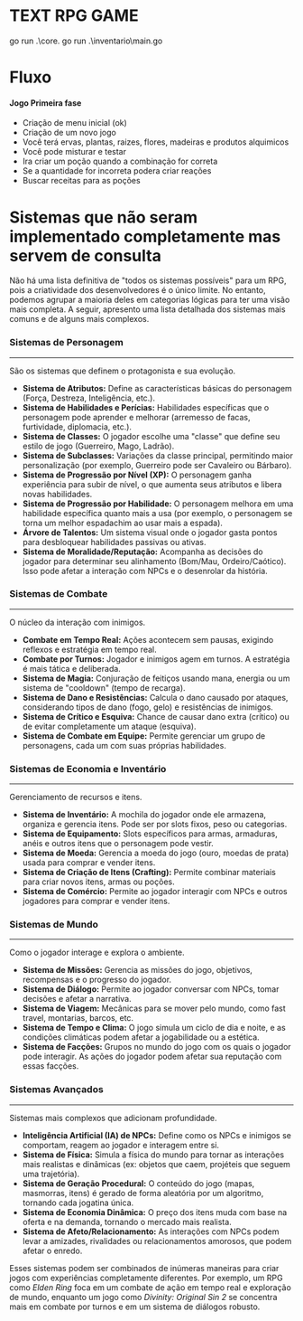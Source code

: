 # TEXT RPG GAME

go run .\core\.
go run .\inventario\main.go

# Fluxo

#### Jogo Primeira fase

- Criação de menu inicial (ok)
- Criação de um novo jogo 
- Você terá ervas, plantas, raizes, flores, madeiras e produtos alquimicos
- Você pode misturar e testar
- Ira criar um poção quando a combinação for correta
- Se a quantidade for incorreta podera criar reações
- Buscar receitas para as poções

# Sistemas que não seram implementado completamente mas servem de consulta

Não há uma lista definitiva de "todos os sistemas possíveis" para um RPG, pois a criatividade dos desenvolvedores é o único limite. No entanto, podemos agrupar a maioria deles em categorias lógicas para ter uma visão mais completa. A seguir, apresento uma lista detalhada dos sistemas mais comuns e de alguns mais complexos.

### Sistemas de Personagem
---
São os sistemas que definem o protagonista e sua evolução.

* **Sistema de Atributos:** Define as características básicas do personagem (Força, Destreza, Inteligência, etc.).
* **Sistema de Habilidades e Perícias:** Habilidades específicas que o personagem pode aprender e melhorar (arremesso de facas, furtividade, diplomacia, etc.).
* **Sistema de Classes:** O jogador escolhe uma "classe" que define seu estilo de jogo (Guerreiro, Mago, Ladrão).
* **Sistema de Subclasses:** Variações da classe principal, permitindo maior personalização (por exemplo, Guerreiro pode ser Cavaleiro ou Bárbaro).
* **Sistema de Progressão por Nível (XP):** O personagem ganha experiência para subir de nível, o que aumenta seus atributos e libera novas habilidades.
* **Sistema de Progressão por Habilidade:** O personagem melhora em uma habilidade específica quanto mais a usa (por exemplo, o personagem se torna um melhor espadachim ao usar mais a espada).
* **Árvore de Talentos:** Um sistema visual onde o jogador gasta pontos para desbloquear habilidades passivas ou ativas.
* **Sistema de Moralidade/Reputação:** Acompanha as decisões do jogador para determinar seu alinhamento (Bom/Mau, Ordeiro/Caótico). Isso pode afetar a interação com NPCs e o desenrolar da história.

### Sistemas de Combate
---
O núcleo da interação com inimigos.

* **Combate em Tempo Real:** Ações acontecem sem pausas, exigindo reflexos e estratégia em tempo real.
* **Combate por Turnos:** Jogador e inimigos agem em turnos. A estratégia é mais tática e deliberada.
* **Sistema de Magia:** Conjuração de feitiços usando mana, energia ou um sistema de "cooldown" (tempo de recarga).
* **Sistema de Dano e Resistências:** Calcula o dano causado por ataques, considerando tipos de dano (fogo, gelo) e resistências de inimigos.
* **Sistema de Crítico e Esquiva:** Chance de causar dano extra (crítico) ou de evitar completamente um ataque (esquiva).
* **Sistema de Combate em Equipe:** Permite gerenciar um grupo de personagens, cada um com suas próprias habilidades.

### Sistemas de Economia e Inventário
---
Gerenciamento de recursos e itens.

* **Sistema de Inventário:** A mochila do jogador onde ele armazena, organiza e gerencia itens. Pode ser por slots fixos, peso ou categorias.
* **Sistema de Equipamento:** Slots específicos para armas, armaduras, anéis e outros itens que o personagem pode vestir.
* **Sistema de Moeda:** Gerencia a moeda do jogo (ouro, moedas de prata) usada para comprar e vender itens.
* **Sistema de Criação de Itens (Crafting):** Permite combinar materiais para criar novos itens, armas ou poções.
* **Sistema de Comércio:** Permite ao jogador interagir com NPCs e outros jogadores para comprar e vender itens.

### Sistemas de Mundo
---
Como o jogador interage e explora o ambiente.

* **Sistema de Missões:** Gerencia as missões do jogo, objetivos, recompensas e o progresso do jogador.
* **Sistema de Diálogo:** Permite ao jogador conversar com NPCs, tomar decisões e afetar a narrativa.
* **Sistema de Viagem:** Mecânicas para se mover pelo mundo, como fast travel, montarias, barcos, etc.
* **Sistema de Tempo e Clima:** O jogo simula um ciclo de dia e noite, e as condições climáticas podem afetar a jogabilidade ou a estética.
* **Sistema de Facções:** Grupos no mundo do jogo com os quais o jogador pode interagir. As ações do jogador podem afetar sua reputação com essas facções.

### Sistemas Avançados
---
Sistemas mais complexos que adicionam profundidade.

* **Inteligência Artificial (IA) de NPCs:** Define como os NPCs e inimigos se comportam, reagem ao jogador e interagem entre si.
* **Sistema de Física:** Simula a física do mundo para tornar as interações mais realistas e dinâmicas (ex: objetos que caem, projéteis que seguem uma trajetória).
* **Sistema de Geração Procedural:** O conteúdo do jogo (mapas, masmorras, itens) é gerado de forma aleatória por um algoritmo, tornando cada jogatina única.
* **Sistema de Economia Dinâmica:** O preço dos itens muda com base na oferta e na demanda, tornando o mercado mais realista.
* **Sistema de Afeto/Relacionamento:** As interações com NPCs podem levar a amizades, rivalidades ou relacionamentos amorosos, que podem afetar o enredo.

Esses sistemas podem ser combinados de inúmeras maneiras para criar jogos com experiências completamente diferentes. Por exemplo, um RPG como *Elden Ring* foca em um combate de ação em tempo real e exploração de mundo, enquanto um jogo como *Divinity: Original Sin 2* se concentra mais em combate por turnos e em um sistema de diálogos robusto.